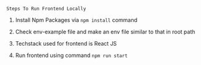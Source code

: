 `Steps To Run Frontend Locally`
1) Install Npm Packages  via `npm install` command

2) Check env-example file and make an env file similar to that in root path

3) Techstack used for frontend is React JS

4) Run frontend using command `npm run start`
